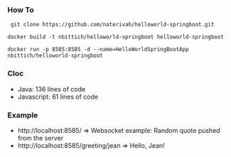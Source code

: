 ### How To
``` git clone https://github.com/naterivah/helloworld-springboot.git```

```docker build -t nbittich/helloworld-springboot helloworld-springboot``` 

```docker run -p 8585:8585 -d --name=HelloWorldSpringBootApp nbittich/helloworld-springboot``` 

### Cloc
- Java: 136 lines of code
- Javascript: 61 lines of code

### Example
 - http://localhost:8585/ => Websocket example: Random quote pushed from the server
 - http://localhost:8585/greeting/jean => Hello, Jean!
